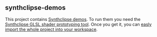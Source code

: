 synthclipse-demos
-----------------

This project contains [Synthclipse demos](http://synthclipse.sourceforge.net/demos/demos.html). 
To run them you need the [Synthclipse GLSL shader prototyping tool](http://synthclipse.sourceforge.net/downloads_and_installation.html).
Once you get it, you can [easly import the whole project into your workspace](http://synthclipse.sourceforge.net/demos/import.html).